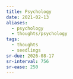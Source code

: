 ```yaml
---
title: Psychology
date: 2021-02-13
aliases:
  - psychology
  - thoughts/psychology
tags:
  - thoughts
  - seedlings
sr-due: 2026-08-17
sr-interval: 756
sr-ease: 250
---
```

